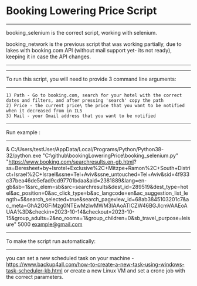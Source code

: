 # Booking Lowering Price Script

************************************************************************************************************************************************************************************
booking_selenium is the correct script, working with selenium.

booking_network is the previous script that was working partially, due to lakes with booking.com API (without mail support yet- its not ready), keeping it in case the API changes. 
************************************************************************************************************************************************************************************


***********************************************************************
To run this script, you will need to provide 3 command line arguments:
***********************************************************************
    1) Path - Go to booking.com, search for your hotel with the correct dates and filters, and after pressing 'search' copy the path
    2) Price - the current price\ the price that you want to be notified when it decreased from in ILS
    3) Mail - your Gmail address that you want to be notified


**************
Run example :
**************
& C:/Users/testUser/AppData/Local/Programs/Python/Python38-32/python.exe "C:\github\bookingLoweringPrice\booking_selenium.py" "https://www.booking.com/searchresults.en-gb.html?    ss=Beresheet+by+Isrotel+Exclusive%2C+Mitzpe+Ramon%2C+South+District+Israel%2C+Israel&ssne=Tel+Aviv&ssne_untouched=Tel+Aviv&sid=4f933c37bea46de5efad9cd97701bdaa&aid=2381889&lang=en-gb&sb=1&src_elem=sb&src=searchresults&dest_id=289519&dest_type=hotel&ac_position=0&ac_click_type=b&ac_langcode=en&ac_suggestion_list_length=5&search_selected=true&search_pageview_id=68ab3845103201c7&ac_meta=GhA2OGFiMzg0NTEwMzIwMWM3IAAoATICZW46BGJlcmVAAEoAUAA%3D&checkin=2023-10-14&checkout=2023-10-15&group_adults=2&no_rooms=1&group_children=0&sb_travel_purpose=leisure" 5000 example@gmail.com


****************************************
To make the script run automatically:
****************************************
you can set a new scheduled task on your machine - https://www.backup4all.com/how-to-create-a-new-task-using-windows-task-scheduler-kb.html
                                           or create a new Linux VM and set a crone job with the correct parameters.
